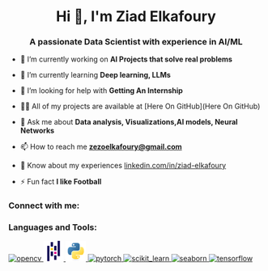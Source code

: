 <h1 align="center">Hi 👋, I'm Ziad Elkafoury</h1>
<h3 align="center">A passionate Data Scientist with experience in AI/ML</h3>

- 🔭 I’m currently working on **AI Projects that solve real problems**

- 🌱 I’m currently learning **Deep learning, LLMs**

- 🤝 I’m looking for help with **Getting An Internship**

- 👨‍💻 All of my projects are available at [Here On GitHub](Here On GitHub)

- 💬 Ask me about **Data analysis, Visualizations,AI models, Neural Networks**

- 📫 How to reach me **zezoelkafoury@gmail.com**

- 📄 Know about my experiences [linkedin.com/in/ziad-elkafoury](linkedin.com/in/ziad-elkafoury)

- ⚡ Fun fact **I like Football**

<h3 align="left">Connect with me:</h3>
<p align="left">
</p>

<h3 align="left">Languages and Tools:</h3>
<p align="left"> <a href="https://opencv.org/" target="_blank" rel="noreferrer"> <img src="https://www.vectorlogo.zone/logos/opencv/opencv-icon.svg" alt="opencv" width="40" height="40"/> </a> <a href="https://pandas.pydata.org/" target="_blank" rel="noreferrer"> <img src="https://raw.githubusercontent.com/devicons/devicon/2ae2a900d2f041da66e950e4d48052658d850630/icons/pandas/pandas-original.svg" alt="pandas" width="40" height="40"/> </a> <a href="https://www.python.org" target="_blank" rel="noreferrer"> <img src="https://raw.githubusercontent.com/devicons/devicon/master/icons/python/python-original.svg" alt="python" width="40" height="40"/> </a> <a href="https://pytorch.org/" target="_blank" rel="noreferrer"> <img src="https://www.vectorlogo.zone/logos/pytorch/pytorch-icon.svg" alt="pytorch" width="40" height="40"/> </a> <a href="https://scikit-learn.org/" target="_blank" rel="noreferrer"> <img src="https://upload.wikimedia.org/wikipedia/commons/0/05/Scikit_learn_logo_small.svg" alt="scikit_learn" width="40" height="40"/> </a> <a href="https://seaborn.pydata.org/" target="_blank" rel="noreferrer"> <img src="https://seaborn.pydata.org/_images/logo-mark-lightbg.svg" alt="seaborn" width="40" height="40"/> </a> <a href="https://www.tensorflow.org" target="_blank" rel="noreferrer"> <img src="https://www.vectorlogo.zone/logos/tensorflow/tensorflow-icon.svg" alt="tensorflow" width="40" height="40"/> </a> </p>
